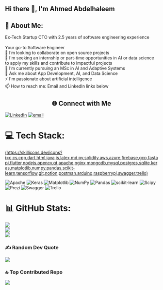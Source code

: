 ## Hi there 👋, I'm Ahmed Abdelhaleem

<!--
**TeraByte256/TeraByte256** is a ✨ _special_ ✨ repository because its `README.md` (this file) appears on your GitHub profile.
-->

## 💫 About Me:
Ex-Tech Startup CTO with 2.5 years of software engineering experience<br><br>Your go-to Software Engineer<br>
👯 I’m looking to collaborate on open source projects<br>
🔭 I'm seeking an internship or part-time opportunities in AI or data science to apply my skills and contribute to impactful projects<br>
🌱 I’m currently pursuing an MSc in AI and Adaptive Systems<br>
💬 Ask me about App Development, AI, and Data Science<br>
⚡ I'm passionate about artificial intelligence<br>
📫 How to reach me: Email and LinkedIn links below


<center>
    <h2>🌐 Connect with Me</h2>
</center>

[![LinkedIn](https://img.shields.io/badge/LinkedIn-%230077B5.svg?logo=linkedin&logoColor=white)](https://www.linkedin.com/in/ahmed-sameh) [![email](https://img.shields.io/badge/Email-D14836?logo=gmail&logoColor=white)](mailto:ahmed.sameh2043@gmail.com) 

# 💻 Tech Stack:
[(https://skillicons.dev/icons?i=c,cs,cpp,dart,html,java,js,latex,md,py,solidity,aws,azure,firebase,gcp,fastapi,flutter,nodejs,opencv,qt,apache,nginx,mongodb,mysql,postgres,sqlite,keras,matplotlib,numpy,pandas,scikit-learn,tensorflow,git,notion,postman,arduino,raspberrypi,swagger,trello)](https://skillicons.dev)    

![Apache](https://img.shields.io/badge/apache-%23D42029.svg?style=flat&logo=apache&logoColor=white)  ![Keras](https://img.shields.io/badge/Keras-%23D00000.svg?style=flat&logo=Keras&logoColor=white) ![Matplotlib](https://img.shields.io/badge/Matplotlib-%23ffffff.svg?style=flat&logo=Matplotlib&logoColor=black) ![NumPy](https://img.shields.io/badge/numpy-%23013243.svg?style=flat&logo=numpy&logoColor=white) ![Pandas](https://img.shields.io/badge/pandas-%23150458.svg?style=flat&logo=pandas&logoColor=white) ![scikit-learn](https://img.shields.io/badge/scikit--learn-%23F7931E.svg?style=flat&logo=scikit-learn&logoColor=white)  ![Scipy](https://img.shields.io/badge/SciPy-%230C55A5.svg?style=flat&logo=scipy&logoColor=%white)    ![Prezi](https://img.shields.io/badge/Prezi-%23000000.svg?style=flat&logo=Prezi&logoColor=white)  ![Swagger](https://img.shields.io/badge/-Swagger-%23Clojure?style=flat&logo=swagger&logoColor=white) ![Trello](https://img.shields.io/badge/Trello-%23026AA7.svg?style=flat&logo=Trello&logoColor=white)
# 📊 GitHub Stats:
![](https://github-readme-stats.vercel.app/api?username=Ahmed-Sameh-MM&theme=dark&hide_border=false&include_all_commits=false&count_private=false)<br/>
![](https://github-readme-streak-stats.herokuapp.com/?user=Ahmed-Sameh-MM&theme=dark&hide_border=false)<br/>
![](https://github-readme-stats.vercel.app/api/top-langs/?username=Ahmed-Sameh-MM&theme=dark&hide_border=false&include_all_commits=false&count_private=false&layout=compact)

### ✍️ Random Dev Quote
![](https://quotes-github-readme.vercel.app/api?type=horizontal&theme=radical)

### 🔝 Top Contributed Repo
![](https://github-contributor-stats.vercel.app/api?username=Ahmed-Sameh-MM&limit=5&theme=dark&combine_all_yearly_contributions=true)

<!-- Co-created with GPRM ( https://gprm.itsvg.in ) -->
